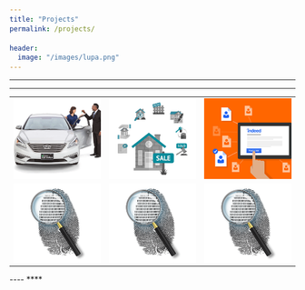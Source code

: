 ```yaml
---
title: "Projects"
permalink: /projects/

header:
  image: "/images/lupa.png"
---
```

----
****
<table>
  <tr>
    <td><a href="../html-link.htm"><img src="/images/cars_sales.png" title="Used Cars Statistics" alt="Statistics"></a></td>
    <td><a href="../html-link.htm"><img src="/images/kuca.png"  title="Realestate Statistics" alt="Statistics"></a></td>
    <td><a href="../html-link.htm"><img src="/images/posao.png"  title="Indeed jobs analytics" alt="Indeed"></a></td>
  </tr>
  <tr>
   <td><a href="../html-link.htm"><img src="/images/placeholder.png" title="White flower" alt="Flower"></a></td>
    <td><a href="../html-link.htm"><img src="/images/placeholder.png"  title="White flower" alt="Flower"></a></td>
    <td><a href="../html-link.htm"><img src="/images/placeholder.png"  title="White flower" alt="Flower"></a></td>
  </tr>
</table>
----
****
